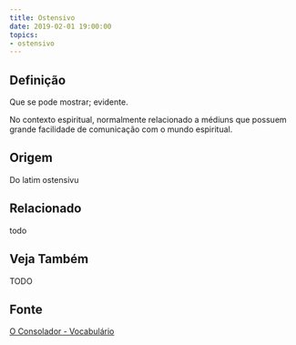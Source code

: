 ```yaml
---
title: Ostensivo
date: 2019-02-01 19:00:00
topics:
- ostensivo
---
```


## Definição
Que se pode mostrar; evidente. 

No contexto espiritual, normalmente relacionado a médiuns que possuem grande
facilidade de comunicação com o mundo espiritual.

## Origem
Do latim ostensivu

## Relacionado
todo

## Veja Também
TODO

## Fonte
[O Consolador - Vocabulário](http://www.oconsolador.com.br/linkfixo/vocabulario/principal.html)

